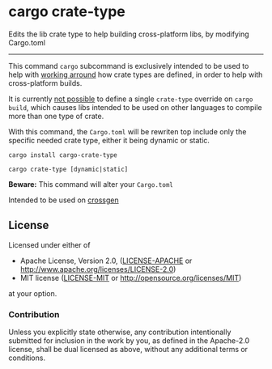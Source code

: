 # cargo crate-type

Edits the lib crate type to help building cross-platform libs, by modifying Cargo.toml

---

This command `cargo` subcommand is exclusively intended to be used to help with [working arround](https://github.com/rust-lang/rust/issues/51009) how crate types are defined, in order to help with cross-platform builds.

It is currently [not possible](https://github.com/rust-lang/cargo/issues/6160) to define a single `crate-type` override on `cargo build`, which causes libs intended to be used on other languages to compile more than one type of crate.

With this command, the `Cargo.toml` will be rewriten top include only the specific needed crate type, either it being dynamic or static.

```
cargo install cargo-crate-type

cargo crate-type [dynamic|static]
```

**Beware:** This command will alter your `Cargo.toml`

Intended to be used on [crossgen](https://github.com/yoshuawuyts/crossgen)

## License

Licensed under either of

 * Apache License, Version 2.0, ([LICENSE-APACHE](LICENSE-APACHE) or http://www.apache.org/licenses/LICENSE-2.0)
 * MIT license ([LICENSE-MIT](LICENSE-MIT) or http://opensource.org/licenses/MIT)

at your option.

### Contribution

Unless you explicitly state otherwise, any contribution intentionally submitted
for inclusion in the work by you, as defined in the Apache-2.0 license, shall be dual licensed as above, without any
additional terms or conditions.